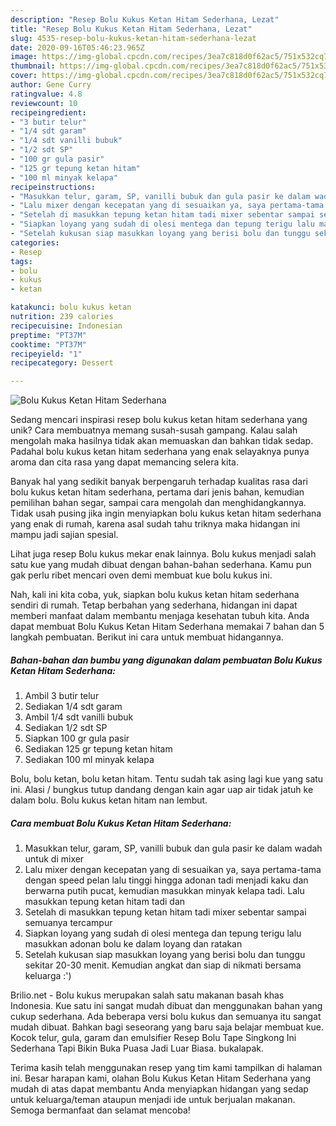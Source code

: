 ```yaml
---
description: "Resep Bolu Kukus Ketan Hitam Sederhana, Lezat"
title: "Resep Bolu Kukus Ketan Hitam Sederhana, Lezat"
slug: 4535-resep-bolu-kukus-ketan-hitam-sederhana-lezat
date: 2020-09-16T05:46:23.965Z
image: https://img-global.cpcdn.com/recipes/3ea7c818d0f62ac5/751x532cq70/bolu-kukus-ketan-hitam-sederhana-foto-resep-utama.jpg
thumbnail: https://img-global.cpcdn.com/recipes/3ea7c818d0f62ac5/751x532cq70/bolu-kukus-ketan-hitam-sederhana-foto-resep-utama.jpg
cover: https://img-global.cpcdn.com/recipes/3ea7c818d0f62ac5/751x532cq70/bolu-kukus-ketan-hitam-sederhana-foto-resep-utama.jpg
author: Gene Curry
ratingvalue: 4.8
reviewcount: 10
recipeingredient:
- "3 butir telur"
- "1/4 sdt garam"
- "1/4 sdt vanilli bubuk"
- "1/2 sdt SP"
- "100 gr gula pasir"
- "125 gr tepung ketan hitam"
- "100 ml minyak kelapa"
recipeinstructions:
- "Masukkan telur, garam, SP, vanilli bubuk dan gula pasir ke dalam wadah untuk di mixer"
- "Lalu mixer dengan kecepatan yang di sesuaikan ya, saya pertama-tama dengan speed pelan lalu tinggi hingga adonan tadi menjadi kaku dan berwarna putih pucat, kemudian masukkan minyak kelapa tadi. Lalu masukkan tepung ketan hitam tadi dan"
- "Setelah di masukkan tepung ketan hitam tadi mixer sebentar sampai semuanya tercampur"
- "Siapkan loyang yang sudah di olesi mentega dan tepung terigu lalu masukkan adonan bolu ke dalam loyang dan ratakan"
- "Setelah kukusan siap masukkan loyang yang berisi bolu dan tunggu sekitar 20-30 menit. Kemudian angkat dan siap di nikmati bersama keluarga :&#39;)"
categories:
- Resep
tags:
- bolu
- kukus
- ketan

katakunci: bolu kukus ketan 
nutrition: 239 calories
recipecuisine: Indonesian
preptime: "PT37M"
cooktime: "PT37M"
recipeyield: "1"
recipecategory: Dessert

---
```



![Bolu Kukus Ketan Hitam Sederhana](https://img-global.cpcdn.com/recipes/3ea7c818d0f62ac5/751x532cq70/bolu-kukus-ketan-hitam-sederhana-foto-resep-utama.jpg)

Sedang mencari inspirasi resep bolu kukus ketan hitam sederhana yang unik? Cara membuatnya memang susah-susah gampang. Kalau salah mengolah maka hasilnya tidak akan memuaskan dan bahkan tidak sedap. Padahal bolu kukus ketan hitam sederhana yang enak selayaknya punya aroma dan cita rasa yang dapat memancing selera kita.

Banyak hal yang sedikit banyak berpengaruh terhadap kualitas rasa dari bolu kukus ketan hitam sederhana, pertama dari jenis bahan, kemudian pemilihan bahan segar, sampai cara mengolah dan menghidangkannya. Tidak usah pusing jika ingin menyiapkan bolu kukus ketan hitam sederhana yang enak di rumah, karena asal sudah tahu triknya maka hidangan ini mampu jadi sajian spesial.

Lihat juga resep Bolu kukus mekar enak lainnya. Bolu kukus menjadi salah satu kue yang mudah dibuat dengan bahan-bahan sederhana. Kamu pun gak perlu ribet mencari oven demi membuat kue bolu kukus ini.


Nah, kali ini kita coba, yuk, siapkan bolu kukus ketan hitam sederhana sendiri di rumah. Tetap berbahan yang sederhana, hidangan ini dapat memberi manfaat dalam membantu menjaga kesehatan tubuh kita. Anda dapat membuat Bolu Kukus Ketan Hitam Sederhana memakai 7 bahan dan 5 langkah pembuatan. Berikut ini cara untuk membuat hidangannya.

<!--inarticleads1-->

##### Bahan-bahan dan bumbu yang digunakan dalam pembuatan Bolu Kukus Ketan Hitam Sederhana:

1. Ambil 3 butir telur
1. Sediakan 1/4 sdt garam
1. Ambil 1/4 sdt vanilli bubuk
1. Sediakan 1/2 sdt SP
1. Siapkan 100 gr gula pasir
1. Sediakan 125 gr tepung ketan hitam
1. Sediakan 100 ml minyak kelapa


Bolu, bolu ketan, bolu ketan hitam. Tentu sudah tak asing lagi kue yang satu ini. Alasi / bungkus tutup dandang dengan kain agar uap air tidak jatuh ke dalam bolu. Bolu kukus ketan hitam nan lembut. 

<!--inarticleads2-->

##### Cara membuat Bolu Kukus Ketan Hitam Sederhana:

1. Masukkan telur, garam, SP, vanilli bubuk dan gula pasir ke dalam wadah untuk di mixer
1. Lalu mixer dengan kecepatan yang di sesuaikan ya, saya pertama-tama dengan speed pelan lalu tinggi hingga adonan tadi menjadi kaku dan berwarna putih pucat, kemudian masukkan minyak kelapa tadi. Lalu masukkan tepung ketan hitam tadi dan
1. Setelah di masukkan tepung ketan hitam tadi mixer sebentar sampai semuanya tercampur
1. Siapkan loyang yang sudah di olesi mentega dan tepung terigu lalu masukkan adonan bolu ke dalam loyang dan ratakan
1. Setelah kukusan siap masukkan loyang yang berisi bolu dan tunggu sekitar 20-30 menit. Kemudian angkat dan siap di nikmati bersama keluarga :&#39;)


Brilio.net - Bolu kukus merupakan salah satu makanan basah khas Indonesia. Kue satu ini sangat mudah dibuat dan menggunakan bahan yang cukup sederhana. Ada beberapa versi bolu kukus dan semuanya itu sangat mudah dibuat. Bahkan bagi seseorang yang baru saja belajar membuat kue. Kocok telur, gula, garam dan emulsifier Resep Bolu Tape Singkong Ini Sederhana Tapi Bikin Buka Puasa Jadi Luar Biasa. bukalapak. 

Terima kasih telah menggunakan resep yang tim kami tampilkan di halaman ini. Besar harapan kami, olahan Bolu Kukus Ketan Hitam Sederhana yang mudah di atas dapat membantu Anda menyiapkan hidangan yang sedap untuk keluarga/teman ataupun menjadi ide untuk berjualan makanan. Semoga bermanfaat dan selamat mencoba!
